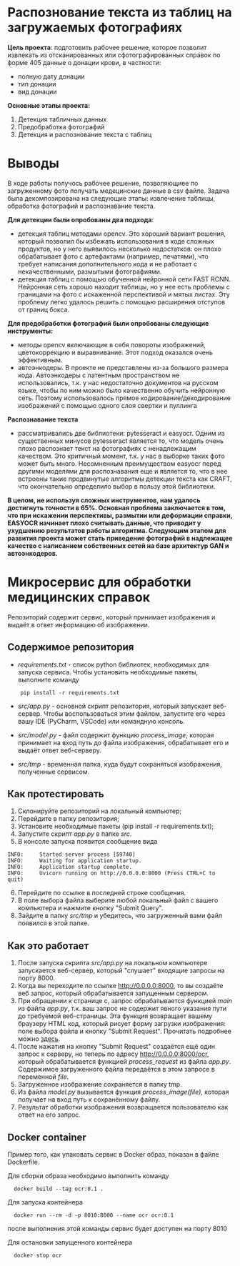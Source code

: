 # Распознование текста из таблиц на загружаемых фотографиях
**Цель проекта**: подготовить рабочее решение, которое позволит извлекать из отсканированных или сфотографированных справок по форме 405 данные о донации крови, в частности:

- полную дату донации
- тип донации
- вид донации


**Основные этапы проекта:**

1. Детекция табличных данных
2. Предобработка фотографий
3. Детекция и распознование текста с таблиц

# Выводы

В ходе работы получось рабочее решение, позволяющиее по загруженному фото получать медецинские данные в csv файле. Задача была декомпозирована на следующие этапы: извлечение таблицы, обработка фотографий и распознавание текста.

**Для детекции были опробованы два подхода**:

- детекция таблиц методами opencv. Это хороший вариант решения, который позволил бы избежать использования в коде сложных продуктов, но у него выявилось несколько недостатков: он плохо обрабатывает фото с артефактами (например, печатями), что требует написания дополнительного кода и не работает с некачественными, размытыми фотографиями.
- детекция таблиц с помощью обученной нейронной сети FAST RCNN. Нейронная сеть хорошо находит таблицы, но у нее есть проблемы с границами на фото с искаженной перспективой и мятых листах. Эту проблему легко удалось решить с помощью расширения отступов от границ бокса.

**Для предобработки фотографий были опробованы следующие инструменты:**

- методы opencv включающие в себя повороты изображений, цветокоррекцию и выравнивание. Этот подход оказался очень эффективным.
- автоэнкодеры. В проекте не представлены из-за большого размера кода. Автоэнкодеры с латентным пространством не использовались, т.к. у нас недостаточно документов на русском языке, чтобы по ним можно было качественно обучить нейронную сеть. Поэтому использовалось прямое кодирование/декодирование изображений с помощью одного слоя свертки и пуллинга

**Распознавание текста**

- рассматривались  две библиотеки: pytesseract и easyocr. Одним из существенных минусов pytesseract является то, что модель очень плохо распознает текст на фотографиях с ненадлежащим качеством. Это критичный момент, т.к. у нас в выборке таких фото может быть много. Несомненным преимуществом easyocr перед другими моделями для распознавания еще и является то, что в нее встроены такие продвинутые алгоритмы детекции текста как CRAFT, что окончательно определило выбор в пользу этой библиотеки.

**В целом, не используя сложных инструментов, нам удалось достигнуть точности в 65%. Основная проблема заключается в том, что при искажении перспективы, размытии или деформации справки, EASYOCR начинает плохо считывать данные, что приводит у ухудшению результатов работы алгоритма. Следующим этапом для развития проекта может стать приведение фотографий в надлежащее качество с написанием собственных сетей на базе архитектур GAN и автоэнкодеров.**



# Микросервис для обработки медицинских справок

Репозиторий содержит сервис, который принимает изображения и выдаёт в ответ информацию об изображении.

## Cодержимое репозитория
- _requirements.txt_ - список python библиотек, необходимых для запуска сервиса. Чтобы установить необходимые пакеты, выполните команду
```
    pip install -r requirements.txt
```

- _src/app.py_ - основной скрипт репозитория, который запускает веб-сервер. Чтобы воспользоваться этим файлом, запустите его через вашу IDE (PyCharm, VSCode) или командную консоль.

- _src/model.py_ - файл содержит функцию _process_image_, которая принимает на вход путь до файла изображения, обрабатывает его и выдаёт ответ веб-серверу.

- _src/tmp_ - временная папка, куда будут сохраняться изображения, полученные сервисом.

## Как протестировать

1. Склонируйте репозиторий на локальный компьютер;
2. Перейдите в папку репозитория;
3. Установите необходимые пакеты (pip install -r requirements.txt);
4. Запустите скрипт _app.py_ в папке _src_.
5. В консоле запуска появится сообщение вида
```
INFO:     Started server process [59740]
INFO:     Waiting for application startup.
INFO:     Application startup complete.
INFO:     Uvicorn running on http://0.0.0.0:8000 (Press CTRL+C to quit)
```
6. Перейдите по ссылкe в последней строке сообщения.
7. В поле выбора файла выберите любой локальный файл с вашего компьютера и нажмите кнопку "Submit Query".
8. Зайдите в папку _src/tmp_ и убедитесь, что загруженный вами файл появился в этой папке.

## Как это работает
1. После запуска скрипта _src/app.py_ на локальном компьютере запускается веб-сервер, который "слушает" входящие запросы на порту 8000.
2. Когда вы переходите по ссылке http://0.0.0.0:8000, то вы создаёте веб запрос, который обрабатывается запущенным сервером.
3. При обращении к странице с, запрос обрабатывается функцией _main_ из файла _app.py_, т.к. ваш запрос не содержит явного указания пути до требуемой веб-страницы. Эта функция возвращает вашему браузеру HTML код, который рисует форму загрузки изображения: поле выбора файла и кнопку "Submit Request". Прочитать подробнее можно [здесь](https://www.w3schools.com/html/html_forms.asp). 
4. После нажатия на кнопку "Submit Request" создаётся ещё один запрос к серверу, но теперь по адресу http://0.0.0.0:8000/ocr, который обрабатывается функцией _process_request_ из файла _app.py_. Содержимое загруженного файла передаётся в этом запросе в переменной _file_.
5. Загруженное изображение сохраняется в папку tmp.
6. Из файла _model.py_ вызывается функция _process_image(file)_, которая получает на вход путь к сохранённому файлу. 
7. Результат обработки изображения возвращается пользователю как ответ на его запрос.

## Docker container

Пример того, как упаковать сервис в Docker образ, показан в файле Dockerfile.

Для сборки образа необходимо выполнить команду
```
  docker build --tag ocr:0.1 .
```

Для запуска контейнера
```
  docker run --rm -d -p 8010:8000 --name ocr ocr:0.1
```
после выполнения этой команды сервис будет доступен на порту 8010

Для остановки запущенного контейнера
```
  docker stop ocr
```
 
